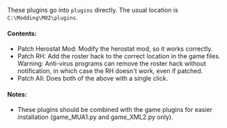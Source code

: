 These plugins go into `plugins` directly. The usual location is `C:\Modding\MO2\plugins`.

#### Contents:
- Patch Herostat Mod: Modify the herostat mod, so it works correctly.
- Patch RH: Add the roster hack to the correct location in the game files. Warning: Anti-virus programs can remove the roster hack without notification, in which case the RH doesn't work, even if patched.
- Patch All: Does both of the above with a single click.

#### Notes:
- These plugins should be combined with the game plugins for easier installation (game_MUA1.py and game_XML2.py only).
